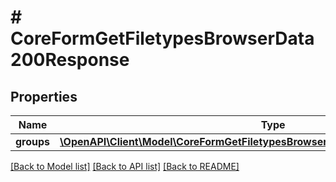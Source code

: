 # # CoreFormGetFiletypesBrowserData200Response

## Properties

Name | Type | Description | Notes
------------ | ------------- | ------------- | -------------
**groups** | [**\OpenAPI\Client\Model\CoreFormGetFiletypesBrowserData200ResponseGroupsInner[]**](CoreFormGetFiletypesBrowserData200ResponseGroupsInner.md) |  |

[[Back to Model list]](../../README.md#models) [[Back to API list]](../../README.md#endpoints) [[Back to README]](../../README.md)
